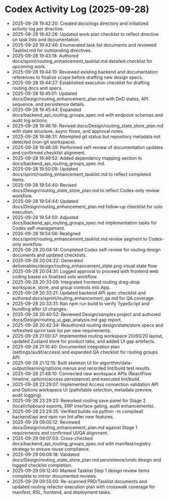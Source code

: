 ﻿# Codex Activity Log (2025-09-28)

- 2025-09-28 19:42:20: Created docs/logs directory and initialized activity log per directive.
- 2025-09-28 19:42:26: Updated work plan checklist to reflect directive on task lists and documentation.
- 2025-09-28 19:42:46: Enumerated task list documents and reviewed Tasklist.md for outstanding directives.
- 2025-09-28 19:43:18: Authored docs/sprint/routing_enhancement_tasklist.md detailed checklist for upcoming work.
- 2025-09-28 19:44:10: Reviewed existing backend and documentation references to finalize scope before drafting new design specs.
- 2025-09-28 19:44:27: Established execution checklist for drafting routing docs and specs.
- 2025-09-28 19:45:01: Updated docs/Design/routing_enhancement_plan.md with DnD states, API sequence, and persistence details.
- 2025-09-28 19:45:44: Expanded docs/backend_api_routing_groups_spec.md with endpoint schemas and audit log actions.
- 2025-09-28 19:46:16: Revised docs/Design/routing_state_store_plan.md with state structure, async flows, and approval notes.
- 2025-09-28 19:46:31: Attempted git status but repository metadata not detected (non-git workspace).
- 2025-09-28 19:46:39: Performed self-review of documentation updates and confirmed checklist alignment.
- 2025-09-28 19:49:52: Added dependency mapping section to docs/backend_api_routing_groups_spec.md.
- 2025-09-28 19:50:09: Updated docs/sprint/routing_enhancement_tasklist.md to reflect completed items.
- 2025-09-28 19:54:40: Revised docs/Design/routing_state_store_plan.md to reflect Codex-only review workflow.
- 2025-09-28 19:54:44: Updated docs/Design/routing_enhancement_plan.md follow-up checklist for solo execution.
- 2025-09-28 19:54:50: Adjusted docs/backend_api_routing_groups_spec.md implementation tasks for Codex self-management.
- 2025-09-28 19:54:56: Realigned docs/sprint/routing_enhancement_tasklist.md review segment to Codex-only workflow.
- 2025-09-28 20:04:14: Completed Codex self-review for routing design documents and updated checklists.
- 2025-09-28 20:04:22: Generated deliverables/design/routing_enhancement_state.png visual state flow.
- 2025-09-28 20:04:31: Logged approval to proceed with frontend web coding based on finalized solo workflow.
- 2025-09-28 20:33:09: Integrated frontend routing drag-drop workspace, store, and group controls into App.
- 2025-09-28 20:33:21: Updated backend API spec checklist and authored docs/sprint/routing_enhancement_qa.md for QA coverage.
- 2025-09-28 20:33:31: Ran npm run build to verify TypeScript and bundling after UI changes.
- 2025-09-28 20:40:52: Reviewed Design/samples project and authored docs/Design/routing_ui_gap_analysis.md gap report.
- 2025-09-28 20:42:34: Reauthored routing design/state/store specs and refreshed sprint task list per new requirements.
- 2025-09-28 21:00:37: Implemented routing workspace 20/60/20 layout, updated Zustand store for product tabs, and added UI gap artefacts.
- 2025-09-28 21:10:40: Documented integration plan (settings/audit/access) and expanded QA checklist for routing groups API.
- 2025-09-28 21:12:15: Built skeleton UI for algorithm/data-output/learning/options menus and recorded lint/build test results.
- 2025-09-28 21:48:10: Connected new workspace APIs (ReactFlow timeline, options/access persistence) and executed lint/build.
- 2025-09-28 23:29:07: Implemented Access connection validation API and Options workspace UI (path/table selection, metadata preview, audit logging).
- 2025-09-28 23:29:23: Reworked routing save panel for Stage 2 (local/clipboard exports, ERP interface gating, audit enhancements).
- 2025-09-28 23:29:35: Verified builds via python -m compileall backend/api and npm run lint after new features.
- 2025-09-29 09:05:12: Reviewed docs/Design/routing_enhancement_plan.md against Stage 1 requirements and confirmed UI/QA alignment.
- 2025-09-29 09:07:03: Cross-checked docs/backend_api_routing_groups_spec.md with manifest/registry strategy to ensure reuse compliance.
- 2025-09-29 09:09:18: Validated docs/Design/routing_state_store_plan.md persistence/undo design and logged checklist completion.
- 2025-09-29 09:12:40: Marked Tasklist Step 1 design review items complete to mirror documented reviews.
- 2025-09-29 09:55:00: Re-scanned PRD/Tasklist documents and updated routing refactor execution plan with crosswalk coverage for manifest, RSL, frontend, and deployment tasks.
